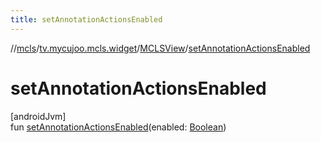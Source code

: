 ```yaml
---
title: setAnnotationActionsEnabled
---
```

//[mcls](../../../index.html)/[tv.mycujoo.mcls.widget](../index.html)/[MCLSView](index.html)/[setAnnotationActionsEnabled](set-annotation-actions-enabled.html)



# setAnnotationActionsEnabled



[androidJvm]\
fun [setAnnotationActionsEnabled](set-annotation-actions-enabled.html)(enabled: [Boolean](https://kotlinlang.org/api/latest/jvm/stdlib/kotlin/-boolean/index.html))




